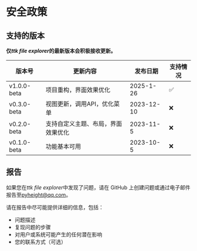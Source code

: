 # 安全政策

## 支持的版本

**仅*ttk file explorer*的最新版本会积极接收更新。**

| 版本号 | 更新内容 | 发布日期 | 支持情况 |
|--------|---------|----------|----------|
| v1.0.0-beta | 项目重构，界面效果优化| 2025-1-26 | :white_check_mark: |
| v0.3.0-beta | 视图更新，调用API，优化菜单 | 2023-12-10 | :x: |
| v0.2.0-beta | 支持自定义主题、布局，界面效果优化 | 2023-11-5 | :x: |
| v0.1.0-beta | 功能基本可用 | 2023-10-5 | :x: |

## 报告

如果您在*ttk file explorer*中发现了问题，请在 GitHub 上创建问题或通过电子邮件报告至[pyheight@qq.com](mailto:pyheight@qq.com)。

请在报告中尽可能提供详细的信息，包括：

- 问题描述
- 复现问题的步骤
- 对用户或系统可能产生的任何潜在影响
- 您的联系方式（可选）
